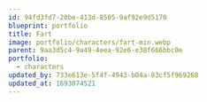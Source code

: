 ```yaml
---
id: 94fd3fd7-20be-413d-8505-9af92e9d5170
blueprint: portfolio
title: Fart
image: portfolio/characters/fart-min.webp
parent: 9aa3d5c4-9a49-4eea-92e6-e38f666bbc0e
portfolio:
  - characters
updated_by: 733e613e-5f4f-4943-b04a-83cf5f969268
updated_at: 1693074521
---
```

